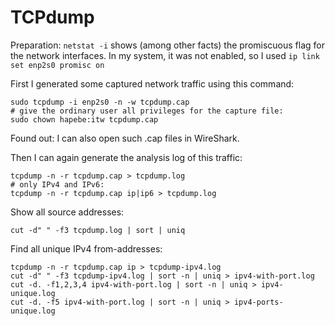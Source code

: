 # TCPdump
Preparation:
`netstat -i` shows (among other facts) the promiscuous flag for the 
network interfaces. In my system, it was not enabled, so I used 
`ip link set enp2s0 promisc on`

First I generated some captured network traffic using this command:
```
sudo tcpdump -i enp2s0 -n -w tcpdump.cap
# give the ordinary user all privileges for the capture file:
sudo chown hapebe:itw tcpdump.cap
```

Found out: I can also open such .cap files in WireShark.


Then I can again generate the analysis log of this traffic:
```
tcpdump -n -r tcpdump.cap > tcpdump.log
# only IPv4 and IPv6:
tcpdump -n -r tcpdump.cap ip|ip6 > tcpdump.log
```

Show all source addresses:
```
cut -d" " -f3 tcpdump.log | sort | uniq
```

Find all unique IPv4 from-addresses:
```
tcpdump -n -r tcpdump.cap ip > tcpdump-ipv4.log
cut -d" " -f3 tcpdump-ipv4.log | sort -n | uniq > ipv4-with-port.log
cut -d. -f1,2,3,4 ipv4-with-port.log | sort -n | uniq > ipv4-unique.log
cut -d. -f5 ipv4-with-port.log | sort -n | uniq > ipv4-ports-unique.log
```
